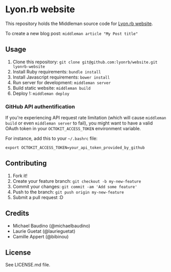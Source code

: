 # Lyon.rb website

This repository holds the Middleman source code for [Lyon.rb website](http://lyonrb.fr).

To create a new blog post: `middleman article "My Post title"`

## Usage

1. Clone this repository: `git clone git@github.com:lyonrb/website.git lyonrb-website`
2. Install Ruby requirements: `bundle install`
3. Install Javascript requirements: `bower install`
3. Run server for development: `middleman server`
4. Build static website: `middleman build`
5. Deploy !: `middleman deploy`

### GitHub API authentification

If you're experiencing API request rate limitation (which will cause `middleman build` or even `middleman server` to fail), you might want to have a valid OAuth token in your `OCTOKIT_ACCESS_TOKEN` environment variable.

For instance, add this to your `~/.bashrc` file:
```shell
export OCTOKIT_ACCESS_TOKEN=your_api_token_provided_by_github
```

## Contributing

1. Fork it!
2. Create your feature branch: `git checkout -b my-new-feature`
3. Commit your changes: `git commit -am 'Add some feature'`
4. Push to the branch: `git push origin my-new-feature`
5. Submit a pull request :D

## Credits

* Michael Baudino (@michaelbaudino)
* Laurie Guetat (@laurieguetat)
* Camille Appert (@bibinou)

## License

See LICENSE.md file.